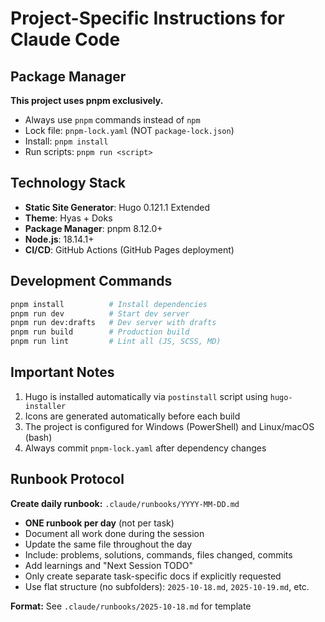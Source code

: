 # Project-Specific Instructions for Claude Code

## Package Manager

**This project uses pnpm exclusively.**

- Always use `pnpm` commands instead of `npm`
- Lock file: `pnpm-lock.yaml` (NOT `package-lock.json`)
- Install: `pnpm install`
- Run scripts: `pnpm run <script>`

## Technology Stack

- **Static Site Generator**: Hugo 0.121.1 Extended
- **Theme**: Hyas + Doks
- **Package Manager**: pnpm 8.12.0+
- **Node.js**: 18.14.1+
- **CI/CD**: GitHub Actions (GitHub Pages deployment)

## Development Commands

```bash
pnpm install          # Install dependencies
pnpm run dev          # Start dev server
pnpm run dev:drafts   # Dev server with drafts
pnpm run build        # Production build
pnpm run lint         # Lint all (JS, SCSS, MD)
```

## Important Notes

1. Hugo is installed automatically via `postinstall` script using `hugo-installer`
2. Icons are generated automatically before each build
3. The project is configured for Windows (PowerShell) and Linux/macOS (bash)
4. Always commit `pnpm-lock.yaml` after dependency changes

## Runbook Protocol

**Create daily runbook:** `.claude/runbooks/YYYY-MM-DD.md`

- **ONE runbook per day** (not per task)
- Document all work done during the session
- Update the same file throughout the day
- Include: problems, solutions, commands, files changed, commits
- Add learnings and "Next Session TODO"
- Only create separate task-specific docs if explicitly requested
- Use flat structure (no subfolders): `2025-10-18.md`, `2025-10-19.md`, etc.

**Format:** See `.claude/runbooks/2025-10-18.md` for template
